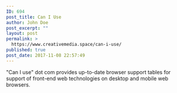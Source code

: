 ```yaml
---
ID: 694
post_title: Can I Use
author: John Doe
post_excerpt: ""
layout: post
permalink: >
  https://www.creativemedia.space/can-i-use/
published: true
post_date: 2017-11-08 22:57:49
---
```

"Can I use" dot com provides up-to-date browser support tables for support of front-end web technologies on desktop and mobile web browsers.
